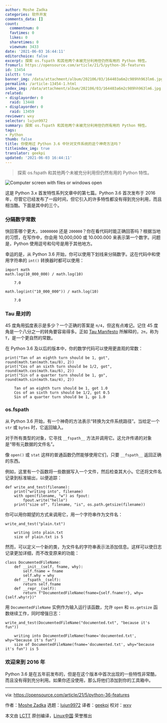 ```yaml
---
author: Moshe Zadka
categories: 软件开发
comments_data: []
count:
  commentnum: 0
  favtimes: 0
  likes: 0
  sharetimes: 0
  viewnum: 3433
date: '2021-06-03 16:44:11'
editorchoice: false
excerpt: 探索 os.fspath 和其他两个未被充分利用但仍然有用的 Python 特性。
fromurl: https://opensource.com/article/21/5/python-36-features
id: 13454
islctt: true
banner_img: /data/attachment/album/202106/03/164403a6m2c989hh963lm6.jpg
permalink: /article-13454-1.html
index_img: /data/attachment/album/202106/03/164403a6m2c989hh963lm6.jpg.thumb.jpg
related:
- displayorder: 0
  raid: 13448
- displayorder: 0
  raid: 13459
reviewer: wxy
selector: lujun9972
summary: 探索 os.fspath 和其他两个未被充分利用但仍然有用的 Python 特性。
tags:
- Python
thumb: false
title: 你使用过 Python 3.6 中针对文件系统的这个神奇方法吗？
titleindex_img: true
translator: geekpi
updated: '2021-06-03 16:44:11'
---
```



> 
> 探索 os.fspath 和其他两个未被充分利用但仍然有用的 Python 特性。
> 
> 
> 


![](/data/attachment/album/202106/03/164403a6m2c989hh963lm6.jpg "Computer screen with files or windows open")


这是 Python 3.x 首发特性系列文章中的第七篇。Python 3.6 首次发布于 2016 年，尽管它已经发布了一段时间，但它引入的许多特性都没有得到充分利用，而且相当酷。下面是其中的三个。


### 分隔数字常数


快回答哪个更大，`10000000` 还是 `200000`？你在看代码时能正确回答吗？根据当地的习惯，在写作中，你会用 10,000,000 或 10.000.000 来表示第一个数字。问题是，Python 使用逗号和句号是用于其他地方。


幸运的是，从 Python 3.6 开始，你可以使用下划线来分隔数字。这在代码中和使用字符串的 `int()` 转换器时都可以使用：



```
import math
math.log(10_000_000) / math.log(10)

```


```
    7.0

```


```
math.log(int("10_000_000")) / math.log(10)

```


```
    7.0

```

### Tau 是对的


45 度角用弧度表示是多少？一个正确的答案是 `π/4`，但这有点难记。记住 45 度角是一个八分之一的转角要容易得多。正如 [Tau Manifesto](https://tauday.com/tau-manifesto) 所解释的，`2π`，称为 `Τ`，是一个更自然的常数。


在 Python 3.6 及以后的版本中，你的数学代码可以使用更直观的常数：



```
print("Tan of an eighth turn should be 1, got", round(math.tan(math.tau/8), 2))
print("Cos of an sixth turn should be 1/2, got", round(math.cos(math.tau/6), 2))
print("Sin of a quarter turn should be 1, go", round(math.sin(math.tau/4), 2))

```


```
    Tan of an eighth turn should be 1, got 1.0
    Cos of an sixth turn should be 1/2, got 0.5
    Sin of a quarter turn should be 1, go 1.0

```

### os.fspath


从 Python 3.6 开始，有一个神奇的方法表示“转换为文件系统路径”。当给定一个 `str` 或 `bytes` 时，它返回输入。


对于所有类型的对象，它寻找 `__fspath__` 方法并调用它。这允许传递的对象是“带有元数据的文件名”。


像 `open()` 或 `stat` 这样的普通函数仍然能够使用它们，只要 `__fspath__` 返回正确的东西。


例如，这里有一个函数将一些数据写入一个文件，然后检查其大小。它还将文件名记录到标准输出，以便追踪：



```
def write_and_test(filename):
    print("writing into", filename)
    with open(filename, "w") as fpout:
        fpout.write("hello")
    print("size of", filename, "is", os.path.getsize(filename))

```

你可以用你期望的方式来调用它，用一个字符串作为文件名：



```
write_and_test("plain.txt")

```


```
    writing into plain.txt
    size of plain.txt is 5

```

然而，可以定义一个新的类，为文件名的字符串表示法添加信息。这样可以使日志记录更加详细，而不改变原来的功能：



```
class DocumentedFileName:
    def __init__(self, fname, why):
        self.fname = fname
        self.why = why
    def __fspath__(self):
        return self.fname
    def __repr__(self):
        return f"DocumentedFileName(fname={self.fname!r}, why={self.why!r})"

```

用 `DocumentedFileName` 实例作为输入运行该函数，允许 `open` 和 `os.getsize` 函数继续工作，同时增强日志：



```
write_and_test(DocumentedFileName("documented.txt", "because it's fun"))

```


```
    writing into DocumentedFileName(fname='documented.txt', why="because it's fun")
    size of DocumentedFileName(fname='documented.txt', why="because it's fun") is 5

```

### 欢迎来到 2016 年


Python 3.6 是在五年前发布的，但是在这个版本中首次出现的一些特性非常酷，而且没有得到充分利用。如果你还没使用，那么将他们添加到你的工具箱中。




---


via: <https://opensource.com/article/21/5/python-36-features>


作者：[Moshe Zadka](https://opensource.com/users/moshez) 选题：[lujun9972](https://github.com/lujun9972) 译者：[geekpi](https://github.com/geekpi) 校对：[wxy](https://github.com/wxy)


本文由 [LCTT](https://github.com/LCTT/TranslateProject) 原创编译，[Linux中国](https://linux.cn/) 荣誉推出